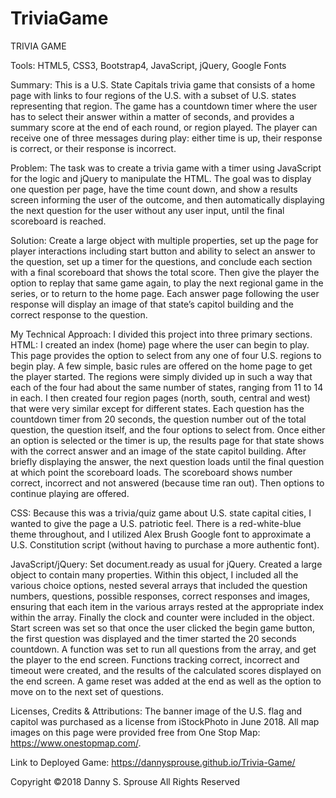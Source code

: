 # TriviaGame
TRIVIA GAME

Tools: HTML5, CSS3, Bootstrap4, JavaScript, jQuery, Google Fonts

Summary: This is a U.S. State Capitals trivia game that consists of a home page with links to four regions of the U.S. with a subset of U.S. states representing that region. The game has a countdown timer where the user has to select their answer within a matter of seconds, and provides a summary score at the end of each round, or region played. The player can receive one of three messages during play: either time is up, their response is correct, or their response is incorrect.

Problem: The task was to create a trivia game with a timer using JavaScript for the logic and jQuery to manipulate the HTML. The goal was to display one question per page, have the time count down, and show a results screen informing the user of the outcome, and then automatically displaying the next question for the user without any user input, until the final scoreboard is reached.

Solution: Create a large object with multiple properties, set up the page for player interactions including start button and ability to select an answer to the question, set up a timer for the questions, and conclude each section with a final scoreboard that shows the total score. Then give the player the option to replay that same game again, to play the next regional game in the series, or to return to the home page. Each answer page following the user response will display an image of that state’s capitol building and the correct response to the question.

My Technical Approach: I divided this project into three primary sections. HTML: I created an index (home) page where the user can begin to play. This page provides the option to select from any one of four U.S. regions to begin play. A few simple, basic rules are offered on the home page to get the player started. The regions were simply divided up in such a way that each of the four had about the same number of states, ranging from 11 to 14 in each. I then created four region pages (north, south, central and west) that were very similar except for different states. Each question has the countdown timer from 20 seconds, the question number out of the total question, the question itself, and the four options to select from. Once either an option is selected or the timer is up, the results page for that state shows with the correct answer and an image of the state capitol building. After briefly displaying the answer, the next question loads until the final question at which point the scoreboard loads. The scoreboard shows number correct, incorrect and not answered (because time ran out). Then options to continue playing are offered.

CSS: Because this was a trivia/quiz game about U.S. state capital cities, I wanted to give the page a U.S. patriotic feel. There is a red-white-blue theme throughout, and I utilized Alex Brush Google font to approximate a U.S. Constitution script (without having to purchase a more authentic font).

JavaScript/jQuery: Set document.ready as usual for jQuery. Created a large object to contain many properties. Within this object, I included all the various choice options, nested several arrays that included the question numbers, questions, possible responses, correct responses and images, ensuring that each item in the various arrays rested at the appropriate index within the array. Finally the clock and counter were included in the object. Start screen was set so that once the user clicked the begin game button, the first question was displayed and the timer started the 20 seconds countdown. A function was set to run all questions from the array, and get the player to the end screen. Functions tracking correct, incorrect and timeout were created, and the results of the calculated scores displayed on the end screen. A game reset was added at the end as well as the option to move on to the next set of questions.

Licenses, Credits & Attributions: The banner image of the U.S. flag and capitol was purchased as a license from iStockPhoto in June 2018. All map images on this page were provided free from One Stop Map: https://www.onestopmap.com/.

Link to Deployed Game: https://dannysprouse.github.io/Trivia-Game/

Copyright ©2018 Danny S. Sprouse All Rights Reserved